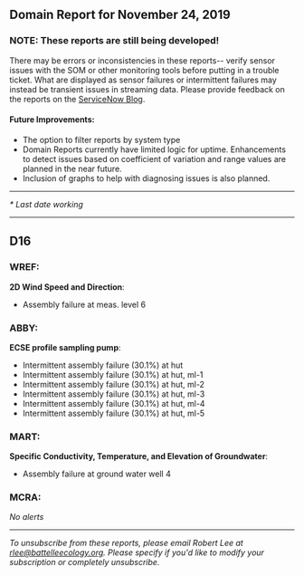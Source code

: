 ## Domain Report for November 24, 2019


### NOTE: These reports are still being developed!
There may be errors or inconsistencies in these reports-- verify sensor issues with the SOM or other monitoring tools before putting in a trouble ticket. What are displayed as sensor failures or intermittent failures may instead be transient issues in streaming data.
Please provide feedback on the reports on the [ServiceNow Blog](https://neon.service-now.com/community?id=community_blog&sys_id=9b4fbe8adbed734017ecf9041d9619be).

#### Future Improvements: 
 - The option to filter reports by system type 
 - Domain Reports currently have limited logic for uptime. Enhancements to detect issues based on coefficient of variation and range values are planned in the near future.
 - Inclusion of graphs to help with diagnosing issues is also planned.

***

_* Last date working_

***
## D16

### WREF:

**2D Wind Speed and Direction**:
 - Assembly failure at meas. level 6

### ABBY:

**ECSE profile sampling pump**:
 - Intermittent assembly failure (30.1%) at hut
 - Intermittent assembly failure (30.1%) at hut, ml-1
 - Intermittent assembly failure (30.1%) at hut, ml-2
 - Intermittent assembly failure (30.1%) at hut, ml-3
 - Intermittent assembly failure (30.1%) at hut, ml-4
 - Intermittent assembly failure (30.1%) at hut, ml-5

### MART:

**Specific Conductivity, Temperature, and Elevation of Groundwater**:
 - Assembly failure at ground water well 4

### MCRA:

_No alerts_

***

_To unsubscribe from these reports, please email Robert Lee at rlee@battelleecology.org. Please specify if you'd like to modify your subscription or completely unsubscribe._
